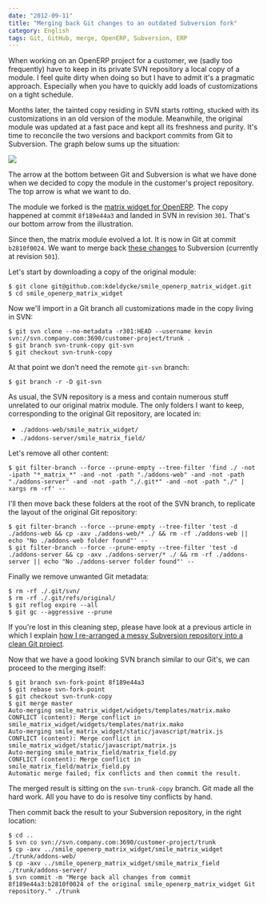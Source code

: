 ```yaml
---
date: "2012-09-11"
title: "Merging back Git changes to an outdated Subversion fork"
category: English
tags: Git, GitHub, merge, OpenERP, Subversion, ERP
---
```


When working on an OpenERP project for a customer, we (sadly too frequently)
have to keep in its private SVN repository a local copy of a module. I feel
quite dirty when doing so but I have to admit it's a pragmatic approach.
Especially when you have to quickly add loads of customizations on a tight
schedule.

Months later, the tainted copy residing in SVN starts rotting, stucked with its
customizations in an old version of the module. Meanwhile, the original module
was updated at a fast pace and kept all its freshness and purity. It's time to
reconcile the two versions and backport commits from Git to Subversion. The
graph below sums up the situation:

![]({attach}git-svn-parallel-branches.png)

The arrow at the bottom between Git and Subversion is what we have done when we
decided to copy the module in the customer's project repository. The top arrow
is what we want to do.

The module we forked is the [matrix widget for
OpenERP](https://github.com/kdeldycke/smile_openerp_matrix_widget). The copy
happened at commit `8f189e44a3` and landed in SVN in revision `301`. That's our
bottom arrow from the illustration.

Since then, the matrix module evolved a lot. It is now in Git at commit
`b2810f0024`. We want to merge back [these
changes](https://github.com/kdeldycke/smile_openerp_matrix_widget/compare/8f189e44a3...b2810f0024)
to Subversion (currently at revision `501`).

Let's start by downloading a copy of the original module:

```shell-session
$ git clone git@github.com:kdeldycke/smile_openerp_matrix_widget.git
$ cd smile_openerp_matrix_widget
```

Now we'll import in a Git branch all customizations made in the copy living in
SVN:

```shell-session
$ git svn clone --no-metadata -r301:HEAD --username kevin svn://svn.company.com:3690/customer-project/trunk .
$ git branch svn-trunk-copy git-svn
$ git checkout svn-trunk-copy
```

At that point we don’t need the remote `git-svn` branch:

```shell-session
$ git branch -r -D git-svn
```

As usual, the SVN repository is a mess and contain numerous stuff unrelated to
our original matrix module. The only folders I want to keep, corresponding to
the original Git repository, are located in:

  * `./addons-web/smile_matrix_widget/`
  * `./addons-server/smile_matrix_field/`

Let's remove all other content:

```shell-session
$ git filter-branch --force --prune-empty --tree-filter 'find ./ -not -ipath "*_matrix_*" -and -not -path "./addons-web" -and -not -path "./addons-server" -and -not -path "./.git*" -and -not -path "./" | xargs rm -rf' --
```

I'll then move back these folders at the root of the SVN branch, to replicate
the layout of the original Git repository:

```shell-session
$ git filter-branch --force --prune-empty --tree-filter 'test -d ./addons-web && cp -axv ./addons-web/* ./ && rm -rf ./addons-web || echo "No ./addons-web folder found"' --
$ git filter-branch --force --prune-empty --tree-filter 'test -d ./addons-server && cp -axv ./addons-server/* ./ && rm -rf ./addons-server || echo "No ./addons-server folder found"' --
```

Finally we remove unwanted Git metadata:

```shell-session
$ rm -rf ./.git/svn/
$ rm -rf ./.git/refs/original/
$ git reflog expire --all
$ git gc --aggressive --prune
```

If you're lost in this cleaning step, please have look at a previous article in
which I explain [how I re-arranged a messy Subversion repository into a clean
Git
project]({filename}/2011/how-open-source-an-internal-corporate-project-webping.md).

Now that we have a good looking SVN branch similar to our Git's, we can proceed
to the merging itself:

```shell-session
$ git branch svn-fork-point 8f189e44a3
$ git rebase svn-fork-point
$ git checkout svn-trunk-copy
$ git merge master
Auto-merging smile_matrix_widget/widgets/templates/matrix.mako
CONFLICT (content): Merge conflict in smile_matrix_widget/widgets/templates/matrix.mako
Auto-merging smile_matrix_widget/static/javascript/matrix.js
CONFLICT (content): Merge conflict in smile_matrix_widget/static/javascript/matrix.js
Auto-merging smile_matrix_field/matrix_field.py
CONFLICT (content): Merge conflict in smile_matrix_field/matrix_field.py
Automatic merge failed; fix conflicts and then commit the result.
```

The merged result is sitting on the `svn-trunk-copy` branch. Git made all the
hard work. All you have to do is resolve tiny conflicts by hand.

Then commit back the result to your Subversion repository, in the right
location:

```shell-session
$ cd ..
$ svn co svn://svn.company.com:3690/customer-project/trunk
$ cp -axv ../smile_openerp_matrix_widget/smile_matrix_widget ./trunk/addons-web/
$ cp -axv ../smile_openerp_matrix_widget/smile_matrix_field ./trunk/addons-server/
$ svn commit -m "Merge back all changes from commit 8f189e44a3:b2810f0024 of the original smile_openerp_matrix_widget Git repository." ./trunk
```
